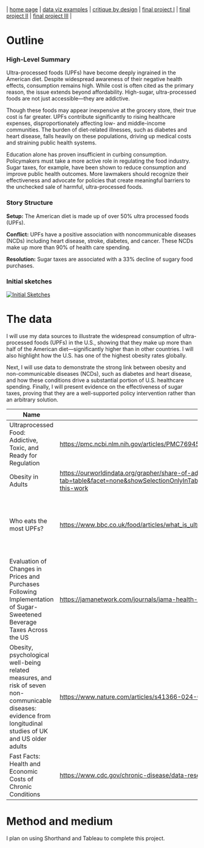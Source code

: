 | [home page](https://cmustudent.github.io/tswd-portfolio-templates/) | [data viz examples](dataviz-examples) | [critique by design](critique-by-design) | [final project I](final-project-part-one) | [final project II](final-project-part-two) | [final project III](final-project-part-three) |

# Outline
 
### High-Level Summary
Ultra-processed foods (UPFs) have become deeply ingrained in the American diet. Despite widespread awareness of their negative health effects, consumption remains high. While cost is often cited as the primary reason, the issue extends beyond affordability. High-sugar, ultra-processed foods are not just accessible—they are addictive.

Though these foods may appear inexpensive at the grocery store, their true cost is far greater. UPFs contribute significantly to rising healthcare expenses, disproportionately affecting low- and middle-income communities. The burden of diet-related illnesses, such as diabetes and heart disease, falls heavily on these populations, driving up medical costs and straining public health systems.

Education alone has proven insufficient in curbing consumption. Policymakers must take a more active role in regulating the food industry. Sugar taxes, for example, have been shown to reduce consumption and improve public health outcomes. More lawmakers should recognize their effectiveness and advocate for policies that create meaningful barriers to the unchecked sale of harmful, ultra-processed foods.

### Story Structure 
**Setup:** The American diet is made up of over 50% ultra processed foods (UPFs).

**Conflict:** UPFs have a positive association with noncommunicable diseases (NCDs) including heart disease, stroke, diabetes, and cancer. These NCDs make up more than 90% of health care spending. 

**Resolution:** Sugar taxes are associated with a 33% decline of sugary food purchases.

### Initial sketches

[![Initial Sketches](https://drive.google.com/file/d/1JJhLOeB0zYlpDl2dvAvHVKO-qyIR2V22/view?usp=sharing)](https://drive.google.com/file/d/1JJhLOeB0zYlpDl2dvAvHVKO-qyIR2V22/view?usp=sharing)

# The data 
I will use my data sources to illustrate the widespread consumption of ultra-processed foods (UPFs) in the U.S., showing that they make up more than half of the American diet—significantly higher than in other countries. I will also highlight how the U.S. has one of the highest obesity rates globally.

Next, I will use data to demonstrate the strong link between obesity and non-communicable diseases (NCDs), such as diabetes and heart disease, and how these conditions drive a substantial portion of U.S. healthcare spending. Finally, I will present evidence on the effectiveness of sugar taxes, proving that they are a well-supported policy intervention rather than an arbitrary solution.

| Name | URL | Description |
|------|-----|-------------|
|  Ultraprocessed Food: Addictive, Toxic, and Ready for Regulation    | https://pmc.ncbi.nlm.nih.gov/articles/PMC7694501/#sec10-nutrients-12-03401  |  Association between UPFs and NCDs           |
|   Obesity in Adults   |  https://ourworldindata.org/grapher/share-of-adults-defined-as-obese?tab=table&facet=none&showSelectionOnlyInTable=1&country=USA~ARG~AUS~BGD~BOL~KHM~CAN~COL~CIV~DOM~SLV~ETH~FRA~DEU~GHA~HTI~CHN~IDN~JPN~KAZ~LBN~MEX~MAR~NPL~NGA~PAK~PER~PHL~SAU~ZAF~KOR~THA~TTO~UGA~UKR~UZB~VEN~VNM~IND#reuse-this-work   |   Rising obesity in the U.S.          |
|   Who eats the most UPFs?   |  https://www.bbc.co.uk/food/articles/what_is_ultra-processed_food   |    Article showing that Americans have the highest amount of UPFs in their diet         |
|   Evaluation of Changes in Prices and Purchases Following Implementation of Sugar-Sweetened Beverage Taxes Across the US   |   https://jamanetwork.com/journals/jama-health-forum/fullarticle/2813506  |     Study showing sugar tax reduces sugar consumption by 33%        |
|  Obesity, psychological well-being related measures, and risk of seven non-communicable diseases: evidence from longitudinal studies of UK and US older adults    |  https://www.nature.com/articles/s41366-024-01551-1#Sec14   |     Study linking the relationship between obesity and NCDs        |
| Fast Facts: Health and Economic Costs of Chronic Conditions | https://www.cdc.gov/chronic-disease/data-research/facts-stats/index.html | NCDs makeup of US healthcare spending |


# Method and medium
I plan on using Shorthand and Tableau to complete this project.
